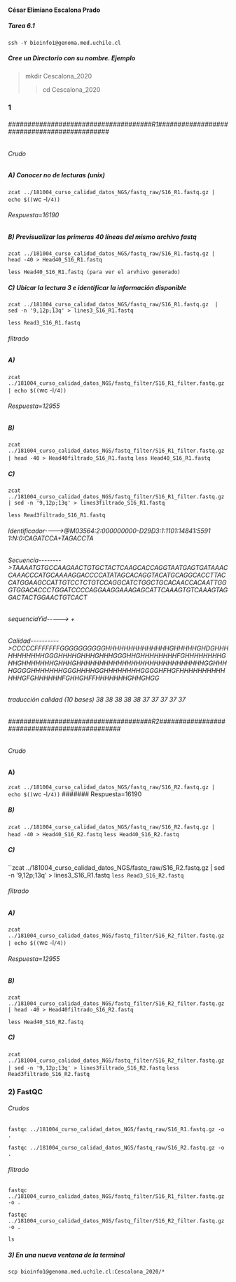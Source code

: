 #### César Elimiano Escalona Prado
##### Tarea 6.1

`ssh -Y bioinfo1@genoma.med.uchile.cl`


##### Cree un Directorio con su nombre. Ejemplo

>mkdir Cescalona_2020
>>cd Cescalona_2020

### 1

###### #####################################R1############################################

###### Crudo

##### A) Conocer no de lecturas (unix)
`zcat ../181004_curso_calidad_datos_NGS/fastq_raw/S16_R1.fastq.gz | echo $((`wc -l`/4))`

###### Respuesta=16190

##### B) Previsualizar las primeras 40 líneas del mismo archivo fastq

`zcat ../181004_curso_calidad_datos_NGS/fastq_raw/S16_R1.fastq.gz | head -40 > Head40_S16_R1.fastq`

 `less Head40_S16_R1.fastq (para ver el arvhivo generado)`

##### C) Ubicar la lectura 3 e identificar la información disponible

`zcat ../181004_curso_calidad_datos_NGS/fastq_raw/S16_R1.fastq.gz  | sed -n '9,12p;13q' > lines3_S16_R1.fastq`

`less Read3_S16_R1.fastq`

###### filtrado
##### A)
`zcat ../181004_curso_calidad_datos_NGS/fastq_filter/S16_R1_filter.fastq.gz | echo $((`wc -l`/4))`
###### Respuesta=12955
##### B)
`zcat ../181004_curso_calidad_datos_NGS/fastq_filter/S16_R1_filter.fastq.gz | head -40 > Head40filtrado_S16_R1.fastq`
`less Head40_S16_R1.fastq`
##### C)
`zcat ../181004_curso_calidad_datos_NGS/fastq_filter/S16_R1_filter.fastq.gz  | sed -n '9,12p;13q' > lines3filtrado_S16_R1.fastq`

`less Read3filtrado_S16_R1.fastq`

###### Identificador---->@M03564:2:000000000-D29D3:1:1101:14841:5591 1:N:0:CAGATCCA+TAGACCTA
###### Secuencia-------->TAAAATGTGCCAAGAACTGTGCTACTCAAGCACCAGGTAATGAGTGATAAACCAAACCCATGCAAAAGGACCCCATATAGCACAGGTACATGCAGGCACCTTACCATGGAAGCCATTGTCCTCTGTCCAGGCATCTGGCTGCACAACCACAATTGGGTGGACACCCTGGATCCCCAGGAAGGAAAGAGCATTCAAAGTGTCAAAGTAGGACTACTGGAACTGTCACT
###### sequenciaYid-----> +
###### Calidad---------->CCCCCFFFFFFFGGGGGGGGGGHHHHHHHHHHHHHHGHHHHHGHDGHHHHHHHHHHHGGGHHHHGHHHGHHHGGGHHGHHHHHHHHFGHHHHHHHHGHHGHHHHHHHGHHHGHHHHHHHHHHHHHHHHHHHHHHHHHHHHGGHHHHGGGGHHHHHHHGGGHHHHGGHHHHHHHHGGGGHFHGFHHHHHHHHHHHHHGFGHHHHHHFGHHGHFFHHHHHHHGHHGHGG

###### traducción calidad (10 bases) 38 38 38 38 38 37 37 37 37 37



###### #####################################R2##############################################

###### Crudo
#### A)
`zcat ../181004_curso_calidad_datos_NGS/fastq_raw/S16_R2.fastq.gz | echo $((`wc -l`/4))`
####### Respuesta=16190
##### B)
`zcat ../181004_curso_calidad_datos_NGS/fastq_raw/S16_R2.fastq.gz | head -40 > Head40_S16_R2.fastq`
`less Head40_S16_R2.fastq`
##### C)
``zcat ../181004_curso_calidad_datos_NGS/fastq_raw/S16_R2.fastq.gz  | sed -n '9,12p;13q' > lines3_S16_R1.fastq
`less Read3_S16_R2.fastq`
###### filtrado

##### A)
`zcat ../181004_curso_calidad_datos_NGS/fastq_filter/S16_R2_filter.fastq.gz | echo $((`wc -l`/4))`
###### Respuesta=12955
##### B)
`zcat ../181004_curso_calidad_datos_NGS/fastq_filter/S16_R2_filter.fastq.gz | head -40 > Head40filtrado_S16_R2.fastq`

`less Head40_S16_R2.fastq`

##### C)
`zcat ../181004_curso_calidad_datos_NGS/fastq_filter/S16_R2_filter.fastq.gz  | sed -n '9,12p;13q' > lines3filtrado_S16_R2.fastq`
`less Read3filtrado_S16_R2.fastq`

### 2) FastQC

###### Crudos
`fastqc ../181004_curso_calidad_datos_NGS/fastq_raw/S16_R1.fastq.gz -o .`

`fastqc ../181004_curso_calidad_datos_NGS/fastq_raw/S16_R2.fastq.gz -o .`

###### filtrado
`fastqc ../181004_curso_calidad_datos_NGS/fastq_filter/S16_R1_filter.fastq.gz -o .`

`fastqc ../181004_curso_calidad_datos_NGS/fastq_filter/S16_R2_filter.fastq.gz -o .`

`ls`

##### 3) En una nueva ventana de la terminal
`scp bioinfo1@genoma.med.uchile.cl:Cescalona_2020/*`
